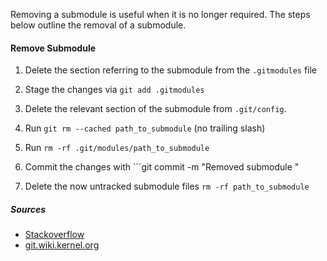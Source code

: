 Removing a submodule is useful when it is no longer required. The steps below outline the removal of a submodule.

#### Remove Submodule

1. Delete the section referring to the submodule from the ```.gitmodules``` file

2. Stage the changes via ```git add .gitmodules```

3. Delete the relevant section of the submodule from ```.git/config```.

4. Run ```git rm --cached path_to_submodule``` (no trailing slash)

5. Run ```rm -rf .git/modules/path_to_submodule```

6. Commit the changes with ```git commit -m "Removed submodule <name>"

7. Delete the now untracked submodule files ```rm -rf path_to_submodule```

##### Sources

* [Stackoverflow](http://stackoverflow.com/questions/1260748/how-do-i-remove-a-submodule)
* [git.wiki.kernel.org](https://git.wiki.kernel.org/index.php/GitSubmoduleTutorial#Removal)
